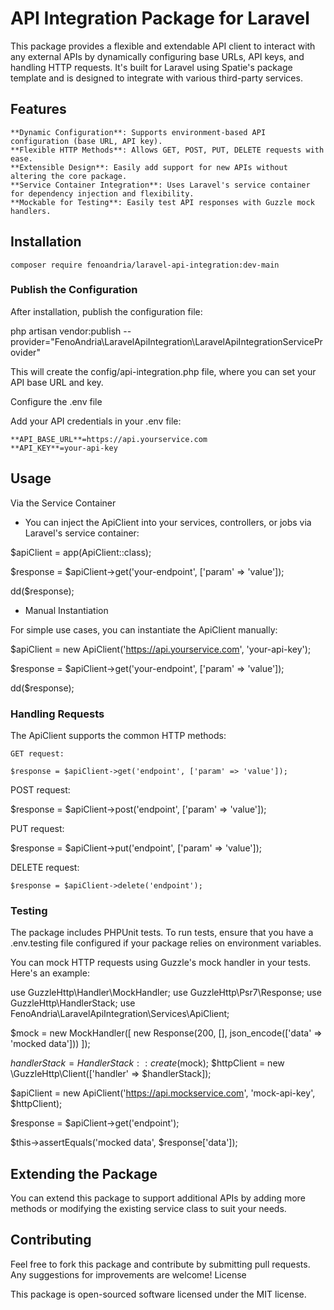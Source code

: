 # API Integration Package for Laravel

This package provides a flexible and extendable API client to interact with any external APIs by dynamically configuring base URLs, API keys, and handling HTTP requests. It's built for Laravel using Spatie's package template and is designed to integrate with various third-party services.

## Features

    **Dynamic Configuration**: Supports environment-based API configuration (base URL, API key).
    **Flexible HTTP Methods**: Allows GET, POST, PUT, DELETE requests with ease.
    **Extensible Design**: Easily add support for new APIs without altering the core package.
    **Service Container Integration**: Uses Laravel's service container for dependency injection and flexibility.
    **Mockable for Testing**: Easily test API responses with Guzzle mock handlers.

## Installation

    composer require fenoandria/laravel-api-integration:dev-main

### Publish the Configuration

After installation, publish the configuration file:

php artisan vendor:publish --provider="FenoAndria\LaravelApiIntegration\LaravelApiIntegrationServiceProvider"

This will create the config/api-integration.php file, where you can set your API base URL and key.

Configure the .env file

Add your API credentials in your .env file:

    **API_BASE_URL**=https://api.yourservice.com
    **API_KEY**=your-api-key

## Usage
Via the Service Container

- You can inject the ApiClient into your services, controllers, or jobs via Laravel's service container:

$apiClient = app(ApiClient::class);

$response = $apiClient->get('your-endpoint', ['param' => 'value']);

dd($response);

- Manual Instantiation

For simple use cases, you can instantiate the ApiClient manually:

$apiClient = new ApiClient('https://api.yourservice.com', 'your-api-key');

$response = $apiClient->get('your-endpoint', ['param' => 'value']);

dd($response);

### Handling Requests

The ApiClient supports the common HTTP methods:

    GET request:

    $response = $apiClient->get('endpoint', ['param' => 'value']);

POST request:

$response = $apiClient->post('endpoint', ['param' => 'value']);

PUT request:

$response = $apiClient->put('endpoint', ['param' => 'value']);

DELETE request:

    $response = $apiClient->delete('endpoint');

### Testing

The package includes PHPUnit tests. To run tests, ensure that you have a .env.testing file configured if your package relies on environment variables.

You can mock HTTP requests using Guzzle's mock handler in your tests. Here's an example:

use GuzzleHttp\Handler\MockHandler;
use GuzzleHttp\Psr7\Response;
use GuzzleHttp\HandlerStack;
use FenoAndria\LaravelApiIntegration\Services\ApiClient;

$mock = new MockHandler([
    new Response(200, [], json_encode(['data' => 'mocked data']))
]);

$handlerStack = HandlerStack::create($mock);
$httpClient = new \GuzzleHttp\Client(['handler' => $handlerStack]);

$apiClient = new ApiClient('https://api.mockservice.com', 'mock-api-key', $httpClient);

$response = $apiClient->get('endpoint');

$this->assertEquals('mocked data', $response['data']);

## Extending the Package

You can extend this package to support additional APIs by adding more methods or modifying the existing service class to suit your needs.
## Contributing

Feel free to fork this package and contribute by submitting pull requests. Any suggestions for improvements are welcome!
License

This package is open-sourced software licensed under the MIT license.